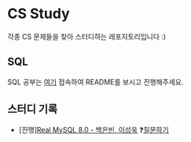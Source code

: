 # CS Study

각종 CS 문제들을 찾아 스터디하는 레포지토리입니다 :)

## SQL

SQL 공부는 [여기](https://github.com/somefood/cs-study/tree/main/SQL) 접속하여 README를 보시고 진행해주세요.

## 스터디 기록
- [진행][Real MySQL 8.0 - 백은빈, 이성욱](https://github.com/users/somefood/projects/1) ❓[질문하기](https://github.com/somefood/cs-study/issues/new?assignees=&labels=Real+MySQL&template=real-mysql-question.md&title=%5B%EC%95%84%EC%9D%B4%ED%85%9C+00%5D+%EA%B0%84%EB%8B%A8%ED%95%9C+%EC%A0%9C%EB%AA%A9)
  

